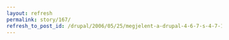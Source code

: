 ```yaml
---
layout: refresh
permalink: story/167/
refresh_to_post_id: /drupal/2006/05/25/megjelent-a-drupal-4-6-7-s-4-7-1
---
```

